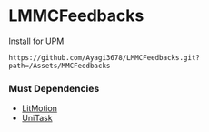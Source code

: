 # LMMCFeedbacks
Install for UPM
```
https://github.com/Ayagi3678/LMMCFeedbacks.git?path=/Assets/MMCFeedbacks
```

### Must Dependencies
- [LitMotion](https://github.com/AnnulusGames/LitMotion)
- [UniTask](https://github.com/Cysharp/UniTask)
